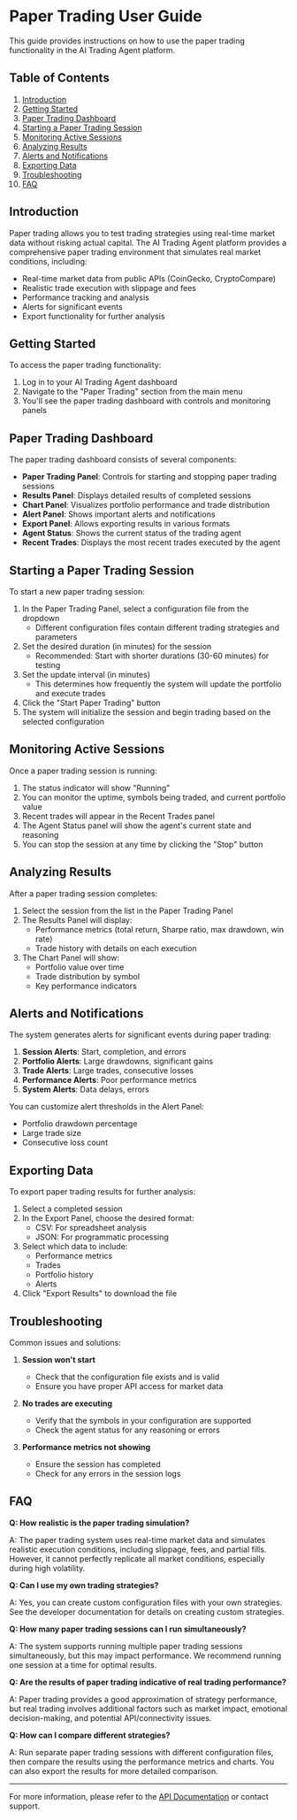 # Paper Trading User Guide

This guide provides instructions on how to use the paper trading functionality in the AI Trading Agent platform.

## Table of Contents

1. [Introduction](#introduction)
2. [Getting Started](#getting-started)
3. [Paper Trading Dashboard](#paper-trading-dashboard)
4. [Starting a Paper Trading Session](#starting-a-paper-trading-session)
5. [Monitoring Active Sessions](#monitoring-active-sessions)
6. [Analyzing Results](#analyzing-results)
7. [Alerts and Notifications](#alerts-and-notifications)
8. [Exporting Data](#exporting-data)
9. [Troubleshooting](#troubleshooting)
10. [FAQ](#faq)

## Introduction

Paper trading allows you to test trading strategies using real-time market data without risking actual capital. The AI Trading Agent platform provides a comprehensive paper trading environment that simulates real market conditions, including:

- Real-time market data from public APIs (CoinGecko, CryptoCompare)
- Realistic trade execution with slippage and fees
- Performance tracking and analysis
- Alerts for significant events
- Export functionality for further analysis

## Getting Started

To access the paper trading functionality:

1. Log in to your AI Trading Agent dashboard
2. Navigate to the "Paper Trading" section from the main menu
3. You'll see the paper trading dashboard with controls and monitoring panels

## Paper Trading Dashboard

The paper trading dashboard consists of several components:

- **Paper Trading Panel**: Controls for starting and stopping paper trading sessions
- **Results Panel**: Displays detailed results of completed sessions
- **Chart Panel**: Visualizes portfolio performance and trade distribution
- **Alert Panel**: Shows important alerts and notifications
- **Export Panel**: Allows exporting results in various formats
- **Agent Status**: Shows the current status of the trading agent
- **Recent Trades**: Displays the most recent trades executed by the agent

## Starting a Paper Trading Session

To start a new paper trading session:

1. In the Paper Trading Panel, select a configuration file from the dropdown
   - Different configuration files contain different trading strategies and parameters
2. Set the desired duration (in minutes) for the session
   - Recommended: Start with shorter durations (30-60 minutes) for testing
3. Set the update interval (in minutes)
   - This determines how frequently the system will update the portfolio and execute trades
4. Click the "Start Paper Trading" button
5. The system will initialize the session and begin trading based on the selected configuration

## Monitoring Active Sessions

Once a paper trading session is running:

1. The status indicator will show "Running"
2. You can monitor the uptime, symbols being traded, and current portfolio value
3. Recent trades will appear in the Recent Trades panel
4. The Agent Status panel will show the agent's current state and reasoning
5. You can stop the session at any time by clicking the "Stop" button

## Analyzing Results

After a paper trading session completes:

1. Select the session from the list in the Paper Trading Panel
2. The Results Panel will display:
   - Performance metrics (total return, Sharpe ratio, max drawdown, win rate)
   - Trade history with details on each execution
3. The Chart Panel will show:
   - Portfolio value over time
   - Trade distribution by symbol
   - Key performance indicators

## Alerts and Notifications

The system generates alerts for significant events during paper trading:

1. **Session Alerts**: Start, completion, and errors
2. **Portfolio Alerts**: Large drawdowns, significant gains
3. **Trade Alerts**: Large trades, consecutive losses
4. **Performance Alerts**: Poor performance metrics
5. **System Alerts**: Data delays, errors

You can customize alert thresholds in the Alert Panel:
- Portfolio drawdown percentage
- Large trade size
- Consecutive loss count

## Exporting Data

To export paper trading results for further analysis:

1. Select a completed session
2. In the Export Panel, choose the desired format:
   - CSV: For spreadsheet analysis
   - JSON: For programmatic processing
3. Select which data to include:
   - Performance metrics
   - Trades
   - Portfolio history
   - Alerts
4. Click "Export Results" to download the file

## Troubleshooting

Common issues and solutions:

1. **Session won't start**
   - Check that the configuration file exists and is valid
   - Ensure you have proper API access for market data

2. **No trades are executing**
   - Verify that the symbols in your configuration are supported
   - Check the agent status for any reasoning or errors

3. **Performance metrics not showing**
   - Ensure the session has completed
   - Check for any errors in the session logs

## FAQ

**Q: How realistic is the paper trading simulation?**

A: The paper trading system uses real-time market data and simulates realistic execution conditions, including slippage, fees, and partial fills. However, it cannot perfectly replicate all market conditions, especially during high volatility.

**Q: Can I use my own trading strategies?**

A: Yes, you can create custom configuration files with your own strategies. See the developer documentation for details on creating custom strategies.

**Q: How many paper trading sessions can I run simultaneously?**

A: The system supports running multiple paper trading sessions simultaneously, but this may impact performance. We recommend running one session at a time for optimal results.

**Q: Are the results of paper trading indicative of real trading performance?**

A: Paper trading provides a good approximation of strategy performance, but real trading involves additional factors such as market impact, emotional decision-making, and potential API/connectivity issues.

**Q: How can I compare different strategies?**

A: Run separate paper trading sessions with different configuration files, then compare the results using the performance metrics and charts. You can also export the results for more detailed comparison.

---

For more information, please refer to the [API Documentation](./api_documentation.md) or contact support.